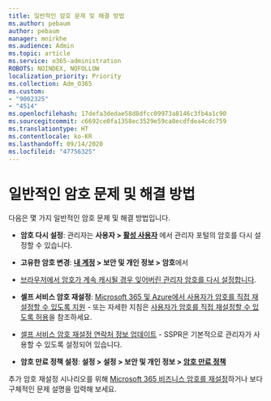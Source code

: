 ```yaml
---
title: 일반적인 암호 문제 및 해결 방법
ms.author: pebaum
author: pebaum
manager: mnirkhe
ms.audience: Admin
ms.topic: article
ms.service: o365-administration
ROBOTS: NOINDEX, NOFOLLOW
localization_priority: Priority
ms.collection: Adm_O365
ms.custom:
- "9002325"
- "4514"
ms.openlocfilehash: 17defa3dedae58d8dfcc09973a8146c3fb4a1c90
ms.sourcegitcommit: c6692ce0fa1358ec3529e59ca0ecdfdea4cdc759
ms.translationtype: HT
ms.contentlocale: ko-KR
ms.lasthandoff: 09/14/2020
ms.locfileid: "47756325"
---
```

# <a name="common-password-issues-and-resolutions"></a>일반적인 암호 문제 및 해결 방법

다음은 몇 가지 일반적인 암호 문제 및 해결 방법입니다.

- **암호 다시 설정**: 관리자는 **사용자 > [활성 사용자](https://portal.office.com/adminportal/home#/users)** 에서 관리자 포털의 암호를 다시 설정할 수 있습니다.

- **고유한 암호 변경**: **[내 계정](https://portal.office.com/account/#home) > 보안 및 개인 정보 > 암호**에서

- [브라우저에서 암호가 계속 캐시될 경우 잊어버린 관리자 암호를 다시 설정합니다](https://docs.microsoft.com/microsoft-365/admin/add-users/reset-passwords?view=o365-worldwide#reset-my-office-365-tenant-admin-password).

- **셀프 서비스 암호 재설정**: [Microsoft 365 및 Azure에서 사용자가 암호를 직접 재설정할 수 있도록 지원](https://portal.office.com/adminportal/home#/SettingsMultiPivot/:/Settings/L1/SelfServiceReset) - 또는 자세한 지침은 [사용자가 암호를 직접 재설정할 수 있도록 허용](https://docs.microsoft.com/microsoft-365/admin/add-users/let-users-reset-passwords)을 참조하세요.

- [셀프 서비스 암호 재설정 연락처 정보 업데이트](https://go.microsoft.com/fwlink/?linkid=849451) - SSPR은 기본적으로 관리자가 사용할 수 있도록 설정되어 있습니다. 

- **암호 만료 정책 설정**: **설정 > 설정 > 보안 및 개인 정보 > [암호 만료 정책](https://admin.microsoft.com/AdminPortal/Home#/SettingsMultiPivot/:/Settings/L1/PasswordPolicy)**

추가 암호 재설정 시나리오를 위해 [Microsoft 365 비즈니스 암호를 재설정](https://docs.microsoft.com/microsoft-365/admin/add-users/reset-passwords)하거나 보다 구체적인 문제 설명을 입력해 보세요.
